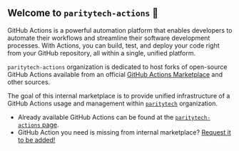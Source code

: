## Welcome to `paritytech-actions` 👋

GitHub Actions is a powerful automation platform that enables developers to automate their workflows
and streamline their software development processes. With Actions, you can build, test, and deploy
your code right from your GitHub repository, all within a single, unified platform.


`paritytech-actions` organization is dedicated to host forks of open-source GitHub Actions available
from an official [GitHub Actions Marketplace](https://github.com/marketplace?type=actions)
and other sources.

The goal of this internal marketplace is to provide unified infrastructure of a GitHub Actions usage and management within [`paritytech`](https://github.com/paritytech) organization.

* Already available GitHub Actions can be found at the [`paritytech-actions` page](https://paritytech-actions.github.io/actions-marketplace/).
* GitHub Action you need is missing from internal marketplace? [Request it to be added!](https://github.com/paritytech-actions/github-actions-requests/issues/new?assignees=paritytech-actions%2Fgha-review-team&labels=&template=request-new-action.yml&title=New+action+request%3A+%3Cname+of+action+here%3E)
